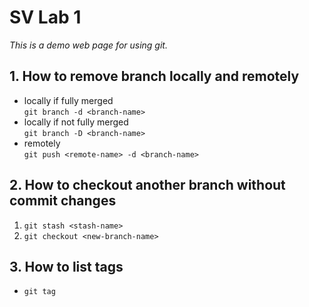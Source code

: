 # SV Lab 1

_This is a demo web page for using git._

## 1. How to remove branch locally and remotely

- locally if fully merged
  <br>
  `git branch -d <branch-name>`
- locally if not fully merged
  <br>
  `git branch -D <branch-name>`
- remotely
  <br>
  `git push <remote-name> -d <branch-name>`

## 2. How to checkout another branch without commit changes

1. `git stash <stash-name>` 
2. `git checkout <new-branch-name>`

## 3. How to list tags

- `git tag`
